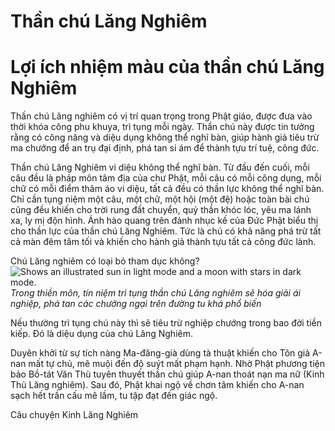 # Thần chú Lăng Nghiêm
# Lợi ích nhiệm màu của thần chú Lăng Nghiêm
Thần chú Lăng nghiêm có vị trí quan trọng trong Phật giáo, được đưa vào thời khóa công phu khuya, trì tụng mỗi ngày. Thần chú này được tin tưởng rằng có công năng và diệu dụng không thể nghĩ bàn, giúp hành giả tiêu trừ ma chướng để an trụ đại định, phá tan si ám để thành tựu trí tuệ, công đức.

Thần chú Lăng Nghiêm vi diệu không thể nghĩ bàn. Từ đầu đến cuối, mỗi câu đều là pháp môn tâm địa của chư Phật, mỗi câu có mỗi công dụng, mỗi chữ có mỗi điểm thâm áo vi diệu, tất cả đều có thần lực không thể nghĩ bàn. Chỉ cần tụng niệm một câu, một chữ, một hội (một đệ) hoặc toàn bài chú cũng đều khiến cho trời rung đất chuyển, quỷ thần khóc lóc, yêu ma lánh xa, ly mị độn hình. Ánh hào quang trên đảnh nhục kế của Đức Phật biểu thị cho thần lực của thần chú Lăng Nghiêm. Tức là chú có khả năng phá trừ tất cả màn đêm tăm tối và khiến cho hành giả thành tựu tất cả công đức lành.

Chú Lăng nghiêm có loại bỏ tham dục không?
<picture>
  <source media="(prefers-color-scheme: dark)" srcset="https://user-images.githubusercontent.com/25423296/163456776-7f95b81a-f1ed-45f7-b7ab-8fa810d529fa.png">
  <source media="(prefers-color-scheme: light)" srcset="https://user-images.githubusercontent.com/25423296/163456779-a8556205-d0a5-45e2-ac17-42d089e3c3f8.png">
  <img alt="Shows an illustrated sun in light mode and a moon with stars in dark mode." src="https://i.pinimg.com/736x/ec/c1/e0/ecc1e0952d72aa260d1901eefbe4c899.jpg">
</picture>
_Trong thiền môn, tín niệm trì tụng thần chú Lăng nghiêm sẽ hóa giải ái nghiệp, phá tan các chướng ngại trên đường tu khá phổ biến_

Nếu thường trì tụng chú này thì sẽ tiêu trừ nghiệp chướng trong bao đời tiền kiếp. Đó là diệu dụng của chú Lăng Nghiêm.

Duyên khởi từ sự tích nàng Ma-đăng-già dùng tà thuật khiến cho Tôn giả A-nan mất tự chủ, mê muội đến độ suýt mất phạm hạnh. Nhờ Phật phương tiện bảo Bồ-tát Văn Thù tuyên thuyết thần chú giúp A-nan thoát nạn ma nữ (Kinh Thủ Lăng nghiêm). Sau đó, Phật khai ngộ về chơn tâm khiến cho A-nan sạch hết trần cấu mê lầm, tu tập đạt đến giác ngộ.

Câu chuyện Kinh Lăng Nghiêm
